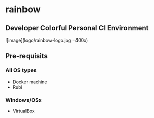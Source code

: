 # rainbow
## Developer Colorful Personal CI Environment

![image](logo/rainbow-logo.jpg =400x)

## Pre-requisits

### All OS types

- Docker machine
- Rubi

### Windows/OSx
 
 - VirtualBox

